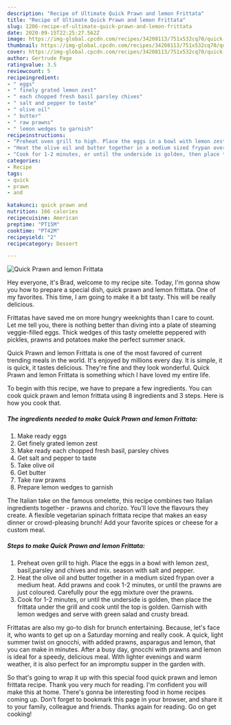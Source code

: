 ```yaml
---
description: "Recipe of Ultimate Quick Prawn and lemon Frittata"
title: "Recipe of Ultimate Quick Prawn and lemon Frittata"
slug: 1206-recipe-of-ultimate-quick-prawn-and-lemon-frittata
date: 2020-09-15T22:25:27.562Z
image: https://img-global.cpcdn.com/recipes/34208113/751x532cq70/quick-prawn-and-lemon-frittata-recipe-main-photo.jpg
thumbnail: https://img-global.cpcdn.com/recipes/34208113/751x532cq70/quick-prawn-and-lemon-frittata-recipe-main-photo.jpg
cover: https://img-global.cpcdn.com/recipes/34208113/751x532cq70/quick-prawn-and-lemon-frittata-recipe-main-photo.jpg
author: Gertrude Page
ratingvalue: 3.5
reviewcount: 5
recipeingredient:
- " eggs"
- " finely grated lemon zest"
- " each chopped fresh basil parsley chives"
- " salt and pepper to taste"
- " olive oil"
- " butter"
- " raw prawns"
- " lemon wedges to garnish"
recipeinstructions:
- "Preheat oven grill to high. Place the eggs in a bowl with lemon zest, basil,parsley and chives and mix. season with salt and pepper."
- "Heat the olive oil and butter together in a medium sized frypan over a medium heat.  Add prawns and cook 1-2 minutes, or until the prawns are just coloured. Carefully pour the egg mixture over the prawns."
- "Cook for 1-2 minutes, or until the underside is golden, then place the frittata under the grill and cook until the top is golden. Garnish with lemon wedges and serve with green salad and crusty  bread."
categories:
- Recipe
tags:
- quick
- prawn
- and

katakunci: quick prawn and 
nutrition: 166 calories
recipecuisine: American
preptime: "PT15M"
cooktime: "PT42M"
recipeyield: "2"
recipecategory: Dessert

---
```



![Quick Prawn and lemon Frittata](https://img-global.cpcdn.com/recipes/34208113/751x532cq70/quick-prawn-and-lemon-frittata-recipe-main-photo.jpg)

Hey everyone, it's Brad, welcome to my recipe site. Today, I'm gonna show you how to prepare a special dish, quick prawn and lemon frittata. One of my favorites. This time, I am going to make it a bit tasty. This will be really delicious.

Frittatas have saved me on more hungry weeknights than I care to count. Let me tell you, there is nothing better than diving into a plate of steaming veggie-filled eggs. Thick wedges of this tasty omelette peppered with pickles, prawns and potatoes make the perfect summer snack.

Quick Prawn and lemon Frittata is one of the most favored of current trending meals in the world. It's enjoyed by millions every day. It is simple, it is quick, it tastes delicious. They're fine and they look wonderful. Quick Prawn and lemon Frittata is something which I have loved my entire life.


To begin with this recipe, we have to prepare a few ingredients. You can cook quick prawn and lemon frittata using 8 ingredients and 3 steps. Here is how you cook that.

<!--inarticleads1-->

##### The ingredients needed to make Quick Prawn and lemon Frittata:

1. Make ready  eggs
1. Get  finely grated lemon zest
1. Make ready  each chopped fresh basil, parsley chives
1. Get  salt and pepper to taste
1. Take  olive oil
1. Get  butter
1. Take  raw prawns
1. Prepare  lemon wedges to garnish


The Italian take on the famous omelette, this recipe combines two Italian ingredients together - prawns and chorizo. You&#39;ll love the flavours they create. A flexible vegetarian spinach frittata recipe that makes an easy dinner or crowd-pleasing brunch! Add your favorite spices or cheese for a custom meal. 

<!--inarticleads2-->

##### Steps to make Quick Prawn and lemon Frittata:

1. Preheat oven grill to high. Place the eggs in a bowl with lemon zest, basil,parsley and chives and mix. season with salt and pepper.
1. Heat the olive oil and butter together in a medium sized frypan over a medium heat.  Add prawns and cook 1-2 minutes, or until the prawns are just coloured. Carefully pour the egg mixture over the prawns.
1. Cook for 1-2 minutes, or until the underside is golden, then place the frittata under the grill and cook until the top is golden. Garnish with lemon wedges and serve with green salad and crusty  bread.


Frittatas are also my go-to dish for brunch entertaining. Because, let&#39;s face it, who wants to get up on a Saturday morning and really cook. A quick, light summer twist on gnocchi, with added prawns, asparagus and lemon, that you can make in minutes. After a busy day, gnocchi with prawns and lemon is ideal for a speedy, delicious meal. With lighter evenings and warm weather, it is also perfect for an impromptu supper in the garden with. 

So that's going to wrap it up with this special food quick prawn and lemon frittata recipe. Thank you very much for reading. I'm confident you will make this at home. There's gonna be interesting food in home recipes coming up. Don't forget to bookmark this page in your browser, and share it to your family, colleague and friends. Thanks again for reading. Go on get cooking!

